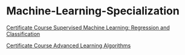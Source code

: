# Machine-Learning-Specialization

[Certificate Course Supervised Machine Learning: Regression and Classification](Coursera%20Jan%20Dyndor%20Supervised%20Machine%20Learning%20Regression%20and%20Classification.pdf)

[Certificate Course Advanced Learning Algorithms](Coursera%20Jan%20Dyndor%20Advanced%20Learning%20Algorythms%20Certificate.pdf)
